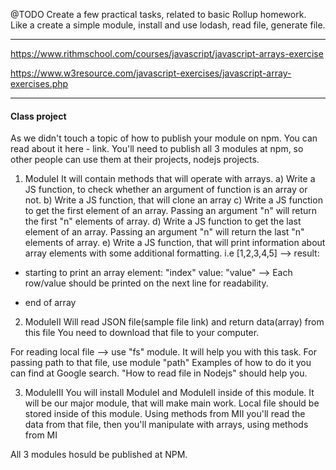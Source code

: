 
@TODO Create a few practical tasks, related to basic Rollup homework. Like a create a simple module, install and use lodash, read file, generate file.

---

https://www.rithmschool.com/courses/javascript/javascript-arrays-exercise

https://www.w3resource.com/javascript-exercises/javascript-array-exercises.php

---

#### Class project  

As we didn't touch a topic of how to publish your module on npm. You can read about it here - link.
You'll need to publish all 3 modules at npm, so other people can use them at their projects, nodejs projects.

1) ModuleI
It will contain methods that will operate with arrays.
a) Write a JS function, to check whether an argument of function is an array or not.
b) Write a JS function, that will clone an array
c) Write a JS function to get the first element of an array. Passing an argument "n" will return the first "n" elements of array.
d) Write a JS function to get the last element of an array. Passing an argument "n" will return the last "n" elements of array.
e) Write a JS function, that will print information about array elements with some additional formatting.
i.e [1,2,3,4,5] --> result:
- starting to print an array
element: "index"
value: "value"
--> Each row/value should be printed on the next line for readability.

- end of array

2) ModuleII
Will read JSON file(sample file link) and return data(array) from this file
You need to download that file to your computer.

For reading local file --> use "fs" module.
It will help you with this task. For passing path to that file, use module "path"
Examples of how to do it you can find at Google search. "How to read file in Nodejs" should help you.

3) ModuleIII
You will install ModuleI and ModuleII inside of this module.
It will be our major module, that will make main work.
Local file should be stored inside of this module.
Using methods from MII you'll read the data from that file, then you'll manipulate with arrays, using methods from MI

All 3 modules hosuld be published at NPM.
